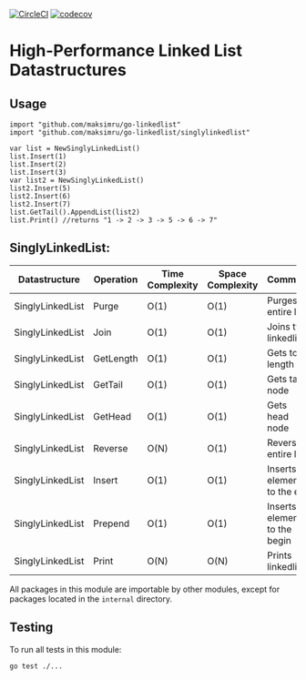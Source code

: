 [![CircleCI](https://circleci.com/gh/maksimru/go-linkedlist.svg?style=svg&circle-token=1ff20ea621c63005a3dab9250eb68790c1b5049f)](https://circleci.com/gh/maksimru/go-linkedlist)
[![codecov](https://codecov.io/gh/maksimru/go-linkedlist/branch/master/graph/badge.svg?token=9R19KZFQ09)](https://codecov.io/gh/maksimru/go-linkedlist/)

# High-Performance Linked List Datastructures

## Usage

```
import "github.com/maksimru/go-linkedlist"
import "github.com/maksimru/go-linkedlist/singlylinkedlist"

var list = NewSinglyLinkedList()
list.Insert(1)
list.Insert(2)
list.Insert(3)
var list2 = NewSinglyLinkedList()
list2.Insert(5)
list2.Insert(6)
list2.Insert(7)
list.GetTail().AppendList(list2)
list.Print() //returns "1 -> 2 -> 3 -> 5 -> 6 -> 7"
```

## SinglyLinkedList:

|  Datastructure  | Operation | Time Complexity  | Space Complexity   | Comment |
| ------------ | ------------ | ------------ | ------------ | ------------ |
| SinglyLinkedList  | Purge  | O(1)  |  O(1)  | Purges entire list |
| SinglyLinkedList  | Join  | O(1)  |  O(1) | Joins two linkedlists |
| SinglyLinkedList  | GetLength  | O(1)  | O(1)  | Gets total length |
| SinglyLinkedList  | GetTail  | O(1)  | O(1)  | Gets tail node |
| SinglyLinkedList  | GetHead  | O(1)  | O(1)  | Gets head node |
| SinglyLinkedList  | Reverse | O(N)  |  O(1)  | Reverses entire list |
| SinglyLinkedList  | Insert | O(1)  | O(1)  | Inserts element to the end |
| SinglyLinkedList  | Prepend | O(1)  | O(1)  | Inserts element to the begin |
| SinglyLinkedList  | Print |  O(N)  | O(N)  | Prints linkedlist |

All packages in this module are importable by other modules, except for packages
located in the `internal` directory.

## Testing

To run all tests in this module:

```
go test ./...
```
